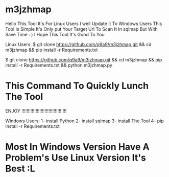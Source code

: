 # m3jzhmap
Hello This Tool It's For Linux Users I well Update it To Windows Users  This Tool Is Simple It's Only put Your  Target Url To  Scan It In sqlmap But With Save Time : ) I Hope This Tool It's Good To You 


Linux Users:
$ git clone https://github.com/q9a9/m3jzhmap.git && cd m3jzhmap && pip install -r Requirements.txt


$ git clone https://github.com/q9a9/m3jzhmap.git && cd m3jzhmap && pip install -r Requirements.txt && python m3jzhmap.py 
 		
   
   # This Command To Quickly Lunch The Tool
  
   ENJOY !!!!!!!!!!!!!!!!!!!!!!!!!!!!!!!!!!!



   
Windows Users:
	1- install Python 
 	2- install sqlmap 
  	3- install The Tool
   	4- pip install -r Requirements.txt



# Most In Windows Version Have A Problem's Use Linux Version It's Best :L
